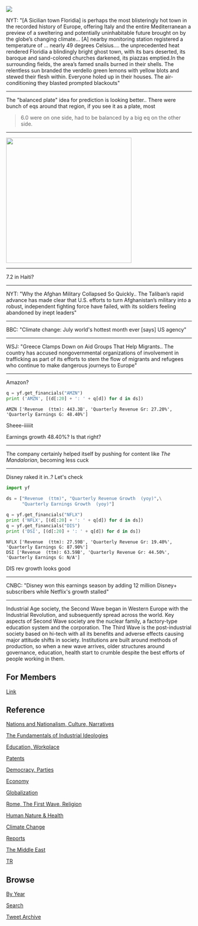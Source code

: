 
<img src="https://drive.google.com/uc?export=view&id=1B2wf9R7AMH1d7Vw6e2mucLbIQ5NSjir7"/>


NYT: "[A Sicilian town Floridia] is perhaps the most blisteringly hot
town in the recorded history of Europe, offering Italy and the entire
Mediterranean a preview of a sweltering and potentially uninhabitable
future brought on by the globe’s changing climate... [A] nearby
monitoring station registered a temperature of ... nearly 49 degrees
Celsius....  the unprecedented heat rendered Floridia a blindingly
bright ghost town, with its bars deserted, its baroque and
sand-colored churches darkened, its piazzas emptied.In the surrounding
fields, the area’s famed snails burned in their shells. The relentless
sun branded the verdello green lemons with yellow blots and stewed
their flesh within. Everyone holed up in their houses. The
air-conditioning they blasted prompted blackouts"

---


The "balanced plate" idea for prediction is looking better.. There
were bunch of eqs around that region, if you see it as a plate, most
>6.0 were on one side, had to be balanced by a big eq on the other
side.

---

<img width="340" src="https://pbs.twimg.com/media/E8weTFtXEAA11rZ?format=jpg&name=small"/>

---

7.2 in Haiti?

---

NYT: "Why the Afghan Military Collapsed So Quickly.. The Taliban’s
rapid advance has made clear that U.S. efforts to turn Afghanistan’s
military into a robust, independent fighting force have failed, with
its soldiers feeling abandoned by inept leaders"

---

BBC: "Climate change: July world's hottest month ever [says] US agency"

---

WSJ: "Greece Clamps Down on Aid Groups That Help Migrants.. The
country has accused nongovernmental organizations of involvement in
trafficking as part of its efforts to stem the flow of migrants and
refugees who continue to make dangerous journeys to Europe"

---

Amazon?

```python
q = yf.get_financials("AMZN")
print ('AMZN', [(d[:20] + ': ' + q[d]) for d in ds])
```

```text
AMZN ['Revenue  (ttm): 443.3B', 'Quarterly Revenue Gr: 27.20%', 'Quarterly Earnings G: 48.40%']
```

Sheee-iiiiiit

Earnings growth 48.40%? Is that right?

---

The company certainly helped itself by pushing for content like *The
Mandalorian*, becoming less cuck

---

Disney raked it in..? Let's check


```python
import yf

ds = ["Revenue  (ttm)", "Quarterly Revenue Growth  (yoy)",\
      "Quarterly Earnings Growth  (yoy)"]
      
q = yf.get_financials("NFLX")
print ('NFLX', [(d[:20] + ': ' + q[d]) for d in ds])
q = yf.get_financials("DIS")
print ('DSI', [(d[:20] + ': ' + q[d]) for d in ds])
```

```text
NFLX ['Revenue  (ttm): 27.59B', 'Quarterly Revenue Gr: 19.40%', 'Quarterly Earnings G: 87.90%']
DSI ['Revenue  (ttm): 63.59B', 'Quarterly Revenue Gr: 44.50%', 'Quarterly Earnings G: N/A']
```

DIS rev growth looks good

---

CNBC: "Disney won this earnings season by adding 12 million Disney+
subscribers while Netflix's growth stalled"

---

Industrial Age society, the Second Wave began in Western Europe with
the Industrial Revolution, and subsequently spread across the
world. Key aspects of Second Wave society are the nuclear family, a
factory-type education system and the corporation. The Third Wave is
the post-industrial society based on hi-tech with all its benefits and
adverse effects causing major attitude shifts in society. Institutions
are built around methods of production, so when a new wave arrives,
older structures around governance, education, health start to crumble
despite the best efforts of people working in them.

## For Members

[Link](https://thirdwave-members.herokuapp.com)

## Reference

[Nations and Nationalism, Culture, Narratives](/2013/02/nations-and-nationalism.md)

[The Fundamentals of Industrial Ideologies](/2011/04/fundamentals-of-industrial-ideologies.md)

[Education, Workplace](2017/09/education-workplace.md)

[Patents](/2018/09/patents.md)

[Democracy, Parties](/2016/11/democracy.md)

[Economy](/2018/05/economy.md)

[Globalization](/2018/09/globalization.md)

[Rome, The First Wave, Religion](/2017/12/rome.md)

[Human Nature & Health](/2020/07/human-nature.md)

[Climate Change](/2018/12/climate.md)

[Reports](/2019/05/reports.md)

[The Middle East](/2019/07/middleeast.md)

[TR](../tr)

## Browse

[By Year](years.md)

[Search](search.html)

[Tweet Archive](/tweets/README.md)



